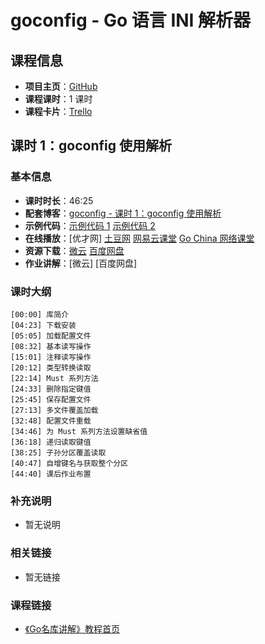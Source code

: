 # goconfig - Go 语言 INI 解析器

## 课程信息

- **项目主页**：[GitHub](https://github.com/Unknwon/goconfig)
- **课程课时**：1 课时
- **课程卡片**：[Trello](https://trello.com/c/x6UFsnl4/7-goconfig-go-ini)

## 课时 1：goconfig 使用解析

### 基本信息

- **课时时长**：46:25
- **配套博客**：[goconfig - 课时 1：goconfig 使用解析](http://wuwen.org/article/17/01-goconfig-class1.html)
- **示例代码**：[示例代码 1](class1/sample1) [示例代码 2](class1/sample2)
- **在线播放**：[优才网] [土豆网](http://www.tudou.com/programs/view/F_8zwFTIW10/) [网易云课堂](http://study.163.com/course/courseLearn.htm?courseId=510006#/learn/video?lessonId=659131&courseId=510006) [Go China 网络课堂](http://edu.go-china.org/course/3/learn#lesson/29)
- **资源下载**：[微云](http://url.cn/VT71Cc) [百度网盘](http://pan.baidu.com/s/1qWEY8Lu#dir/path=%2FGo%2FVideo_Courses%2FGo%E5%90%8D%E5%BA%93%E8%AE%B2%E8%A7%A3%2F01-goconfig%2Fclass1)
- **作业讲解**：[微云] [百度网盘]

### 课时大纲

	[00:00] 库简介
	[04:23] 下载安装
	[05:05] 加载配置文件
	[08:32] 基本读写操作
	[15:01] 注释读写操作
	[20:12] 类型转换读取
	[22:14] Must 系列方法
	[24:33] 删除指定键值
	[25:45] 保存配置文件
	[27:13] 多文件覆盖加载
	[32:48] 配置文件重载
	[34:46] 为 Must 系列方法设置缺省值
	[36:18] 递归读取键值
	[38:25] 子孙分区覆盖读取
	[40:47] 自增键名与获取整个分区
	[44:40] 课后作业布置
	
### 补充说明

- 暂无说明

### 相关链接

- 暂无链接

### 课程链接

- [《Go名库讲解》教程首页](http://unknwon.github.io/go-rock-libraries-showcases/)